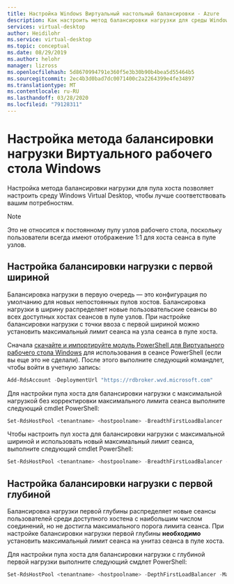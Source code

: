 ```yaml
---
title: Настройка Windows Виртуальный настольный балансировки - Azure
description: Как настроить метод балансировки нагрузки для среды Windows Virtual Desktop.
services: virtual-desktop
author: Heidilohr
ms.service: virtual-desktop
ms.topic: conceptual
ms.date: 08/29/2019
ms.author: helohr
manager: lizross
ms.openlocfilehash: 5d8670994791e360f5e3b30b90b4bea5d55464b5
ms.sourcegitcommit: 2ec4b3d0bad7dc0071400c2a2264399e4fe34897
ms.translationtype: MT
ms.contentlocale: ru-RU
ms.lasthandoff: 03/28/2020
ms.locfileid: "79128311"
---
```

# <a name="configure-the-windows-virtual-desktop-load-balancing-method"></a>Настройка метода балансировки нагрузки Виртуального рабочего стола Windows

Настройка метода балансировки нагрузки для пула хоста позволяет настроить среду Windows Virtual Desktop, чтобы лучше соответствовать вашим потребностям.

>[!NOTE]
> Это не относится к постоянному пулу узлов рабочего стола, поскольку пользователи всегда имеют отображение 1:1 для хоста сеанса в пуле узлов.

## <a name="configure-breadth-first-load-balancing"></a>Настройка балансировки нагрузки с первой шириной

Балансировка нагрузки в первую очередь — это конфигурация по умолчанию для новых непостоянных пулов хостов. Балансировка нагрузки в ширину распределяет новые пользовательские сеансы во всех доступных хостах сеансов в пуле узлов. При настройке балансировки нагрузки с точки ввоза с первой шириной можно установить максимальный лимит сеанса на узла сеанса в пуле хоста.

Сначала [скачайте и импортируйте модуль PowerShell для Виртуального рабочего стола Windows](/powershell/windows-virtual-desktop/overview/) для использования в сеансе PowerShell (если вы еще это не сделали). После этого выполните следующий командлет, чтобы войти в учетную запись:

```powershell
Add-RdsAccount -DeploymentUrl "https://rdbroker.wvd.microsoft.com"
```

Для настройки пула хоста для балансировки нагрузки с максимальной нагрузкой без корректировки максимального лимита сеанса выполните следующий cmdlet PowerShell:

```powershell
Set-RdsHostPool <tenantname> <hostpoolname> -BreadthFirstLoadBalancer
```

Чтобы настроить пул хоста для балансировки нагрузки с максимальной шириной и использовать новый максимальный лимит сеанса, выполните следующий cmdlet PowerShell:

```powershell
Set-RdsHostPool <tenantname> <hostpoolname> -BreadthFirstLoadBalancer -MaxSessionLimit ###
```

## <a name="configure-depth-first-load-balancing"></a>Настройка балансировки нагрузки с первой глубиной

Балансировка нагрузки первой глубины распределяет новые сеансы пользователей среди доступного хостена с наибольшим числом соединений, но не достигла максимального порога лимита сеанса. При настройке балансировки нагрузки первой глубины **необходимо** установить максимальный лимит сеанса на унитаз сеанса в пуле хоста.

Для настройки пула хоста для балансировки нагрузки с глубиной первой нагрузки выполните следующий смдлет PowerShell:

```powershell
Set-RdsHostPool <tenantname> <hostpoolname> -DepthFirstLoadBalancer -MaxSessionLimit ###
```
